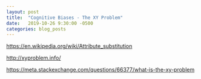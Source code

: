 ```yaml
---
layout: post
title:  "Cognitive Biases - The XY Problem"
date:   2019-10-26 9:30:00 -0500
categories: blog_posts
---
```


https://en.wikipedia.org/wiki/Attribute_substitution

http://xyproblem.info/

https://meta.stackexchange.com/questions/66377/what-is-the-xy-problem


